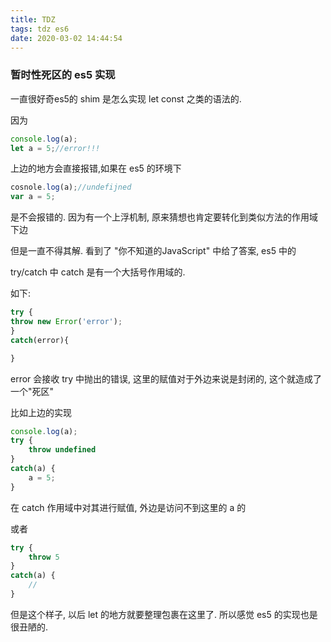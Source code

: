 ```yaml
---
title: TDZ
tags: tdz es6
date: 2020-03-02 14:44:54
---
```



### 暂时性死区的 es5 实现

一直很好奇es5的 shim 是怎么实现 let const 之类的语法的.

因为

```js
console.log(a);
let a = 5;//error!!!
```

上边的地方会直接报错,如果在 es5 的环境下

```js
cosnole.log(a);//undefijned
var a = 5;
```

是不会报错的. 因为有一个上浮机制, 原来猜想也肯定要转化到类似方法的作用域下边

但是一直不得其解.  看到了 "你不知道的JavaScript" 中给了答案, es5 中的

try/catch 中 catch 是有一个大括号作用域的.

如下:

```js
try {
throw new Error('error');
}
catch(error){

}
```

error 会接收 try 中抛出的错误, 这里的赋值对于外边来说是封闭的, 这个就造成了一个"死区"

比如上边的实现

```js
console.log(a);
try {
    throw undefined
}
catch(a) {
    a = 5;
}
```

在 catch 作用域中对其进行赋值, 外边是访问不到这里的 a 的

或者

```js
try {
    throw 5
}
catch(a) {
    //
}
```

但是这个样子, 以后 let 的地方就要整理包裹在这里了. 所以感觉 es5 的实现也是很丑陋的.
